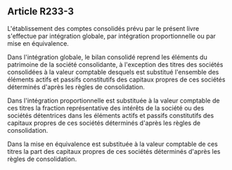 Article R233-3
----
L'établissement des comptes consolidés prévu par le présent livre s'effectue par
intégration globale, par intégration proportionnelle ou par mise en équivalence.

Dans l'intégration globale, le bilan consolidé reprend les éléments du
patrimoine de la société consolidante, à l'exception des titres des sociétés
consolidées à la valeur comptable desquels est substitué l'ensemble des éléments
actifs et passifs constitutifs des capitaux propres de ces sociétés déterminés
d'après les règles de consolidation.

Dans l'intégration proportionnelle est substituée à la valeur comptable de ces
titres la fraction représentative des intérêts de la société ou des sociétés
détentrices dans les éléments actifs et passifs constitutifs des capitaux
propres de ces sociétés déterminés d'après les règles de consolidation.

Dans la mise en équivalence est substituée à la valeur comptable de ces titres
la part des capitaux propres de ces sociétés déterminés d'après les règles de
consolidation.
